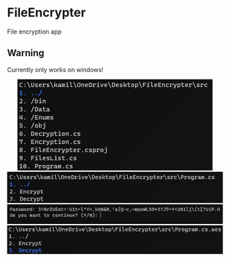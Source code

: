 # FileEncrypter
File encryption app

## Warning
Currently only works on windows!

<p align=center>
	<img src="https://raw.githubusercontent.com/KimPiks/FileEncrypter/main/1.png">
	<img src="https://raw.githubusercontent.com/KimPiks/FileEncrypter/main/2.png">
	<img src="https://raw.githubusercontent.com/KimPiks/FileEncrypter/main/3.png">
	<img src="https://raw.githubusercontent.com/KimPiks/FileEncrypter/main/4.png">
</p>